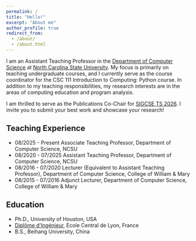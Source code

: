 ```yaml
---
permalink: /
title: "Hello!"
excerpt: "About me"
author_profile: true
redirect_from: 
  - /about/
  - /about.html
---
```


I am an Assistant Teaching Professor in the <a href="https://www.csc.ncsu.edu/">Department of Computer Science</a> at <a href="https://www.ncsu.edu/">North Carolina State University</a>. My focus is primarily on teaching undergraduate courses, and I currently serve as the course coordinator for the CSC 111 Introduction to Computing: Python course. In addition to my teaching responsibilities, my research interests are in the areas of computing education and program analysis.

I am thrilled to serve as the Publications Co-Chair for <a href="https://sigcse2026.sigcse.org/">SIGCSE TS 2026</a>. I invite you to submit your best work and showcase your research!

<h2>Teaching Experience</h2>
<ul>
  <li>08/2025 - Present Associate Teaching Professor, Department of Computer Science, NCSU</li>
  <li>08/2020 - 07/2025 Assistant Teaching Professor, Department of Computer Science, NCSU</li>
  <li>08/2016 - 07/2020 Lecturer (Equivalent to Assistant Teaching Professor), Department of Computer Science, College of William & Mary</li>
  <li>08/2015 - 07/2016 Adjunct Lecturer, Department of Computer Science, College of William & Mary</li>
</ul>


<h2>Education</h2>
<ul>
  <li>Ph.D., University of Houston, USA</li>
  <li><a href="https://en.wikipedia.org/wiki/Dipl%C3%B4me_d%27Ing%C3%A9nieur">Diplôme d'Ingénieur</a>, Ecole Central de Lyon, France</li>
  <li>B.S., Beihang University, China</li>
</ul>
